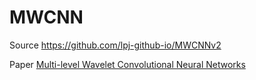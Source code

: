 # MWCNN 

Source https://github.com/lpj-github-io/MWCNNv2

Paper [Multi-level Wavelet Convolutional Neural Networks](https://ieeexplore.ieee.org/stamp/stamp.jsp?arnumber=8732332)